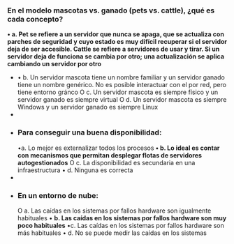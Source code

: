 ### En el modelo mascotas vs. ganado (pets vs. cattle), ¿qué es cada concepto?
**• a. Pet se refiere a un servidor que nunca se apaga, que se actualiza con parches de seguridad y cuyo estado es muy difícil recuperar si el servidor deja de ser accesible. Cattle se refiere a servidores de usar y tirar. Si un servidor deja de funciona se cambia por otro; una actualización se aplica cambiando un servidor por
otro**
- • b. Un servidor mascota tiene un nombre familiar y un servidor ganado tiene un nombre genérico. No es posible interactuar con el por red, pero tiene entorno gránco
  O c. Un servidor mascota es siempre físico y un servidor ganado es siempre virtual
  O d. Un servidor mascota es siempre Windows y un servidor ganado es siempre Linux
-
- ### Para conseguir una buena disponibilidad:
  •a. Lo mejor es externalizar todos los procesos
  **• b. Lo ideal es contar con mecanismos que permitan desplegar flotas de servidores autogestionados**
  O c. La disponibilidad es secundaria en una infraestructura
  • d. Ninguna es correcta
-
- ### En un entorno de nube:
  O a. Las caídas en los sistemas por fallos hardware son igualmente habituales
  • **b. Las caídas en los sistemas por fallos hardware son muy poco habituales**
  •c. Las caídas en los sistemas por fallos hardware son más habituales
  • d. No se puede medir las caídas en los sistemas